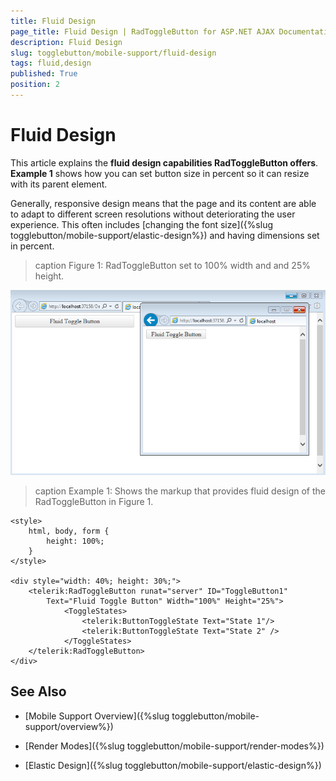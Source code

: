 ```yaml
---
title: Fluid Design
page_title: Fluid Design | RadToggleButton for ASP.NET AJAX Documentation
description: Fluid Design
slug: togglebutton/mobile-support/fluid-design
tags: fluid,design
published: True
position: 2
---
```


# Fluid Design

This article explains the **fluid design capabilities RadToggleButton offers**. **Example 1** shows how you can set button size in percent so it can resize with its parent element.

Generally, responsive design means that the page and its content are able to adapt to different screen resolutions without deteriorating the user experience. This often includes [changing the font size]({%slug togglebutton/mobile-support/elastic-design%}) and having dimensions set in percent.

>caption Figure 1: RadToggleButton set to 100% width and and 25% height.

![togglebutton-fluid-design](images/togglebutton-fluid-design.png)

>caption Example 1: Shows the markup that provides fluid design of the RadToggleButton in Figure 1.

````ASP.NET
<style>
    html, body, form {
        height: 100%;
    }
</style>

<div style="width: 40%; height: 30%;">
    <telerik:RadToggleButton runat="server" ID="ToggleButton1"
        Text="Fluid Toggle Button" Width="100%" Height="25%">
			<ToggleStates>
				<telerik:ButtonToggleState Text="State 1"/>
				<telerik:ButtonToggleState Text="State 2" /> 
			</ToggleStates>
    </telerik:RadToggleButton>
</div>
````

## See Also

 * [Mobile Support Overview]({%slug togglebutton/mobile-support/overview%})

 * [Render Modes]({%slug togglebutton/mobile-support/render-modes%})

 * [Elastic Design]({%slug togglebutton/mobile-support/elastic-design%})

